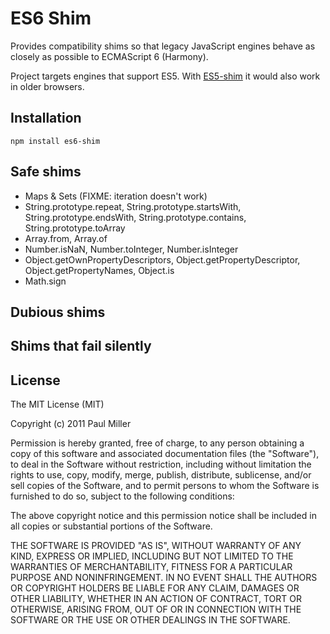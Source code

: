 # ES6 Shim
Provides compatibility shims so that legacy JavaScript engines behave as
closely as possible to ECMAScript 6 (Harmony).

Project targets engines that support ES5. With
[ES5-shim](https://github.com/kriskowal/es5-shim) it would also work in older
browsers.

## Installation

    npm install es6-shim

## Safe shims
* Maps & Sets (FIXME: iteration doesn't work)
* String.prototype.repeat, String.prototype.startsWith,
String.prototype.endsWith, String.prototype.contains, String.prototype.toArray
* Array.from, Array.of
* Number.isNaN, Number.toInteger, Number.isInteger
* Object.getOwnPropertyDescriptors, Object.getPropertyDescriptor,
Object.getPropertyNames, Object.is
* Math.sign

## Dubious shims


## Shims that fail silently


## License
The MIT License (MIT)

Copyright (c) 2011 Paul Miller

Permission is hereby granted, free of charge, to any person obtaining a copy of
this software and associated documentation files (the "Software"), to deal in
the Software without restriction, including without limitation the rights to
use, copy, modify, merge, publish, distribute, sublicense, and/or sell copies
of the Software, and to permit persons to whom the Software is furnished to do
so, subject to the following conditions:

The above copyright notice and this permission notice shall be included in all
copies or substantial portions of the Software.

THE SOFTWARE IS PROVIDED "AS IS", WITHOUT WARRANTY OF ANY KIND, EXPRESS OR
IMPLIED, INCLUDING BUT NOT LIMITED TO THE WARRANTIES OF MERCHANTABILITY,
FITNESS FOR A PARTICULAR PURPOSE AND NONINFRINGEMENT. IN NO EVENT SHALL THE
AUTHORS OR COPYRIGHT HOLDERS BE LIABLE FOR ANY CLAIM, DAMAGES OR OTHER
LIABILITY, WHETHER IN AN ACTION OF CONTRACT, TORT OR OTHERWISE, ARISING FROM,
OUT OF OR IN CONNECTION WITH THE SOFTWARE OR THE USE OR OTHER DEALINGS IN THE
SOFTWARE.
